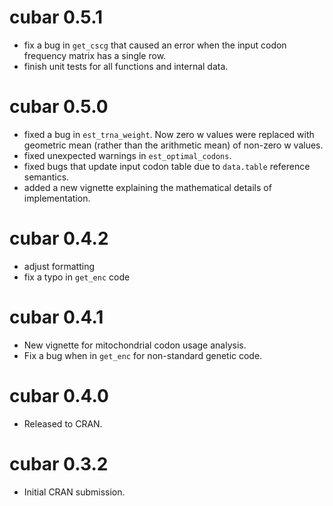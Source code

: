 # cubar 0.5.1

* fix a bug in `get_cscg` that caused an error when the input codon frequency
  matrix has a single row.
* finish unit tests for all functions and internal data.

# cubar 0.5.0

* fixed a bug in `est_trna_weight`. Now zero w values were replaced with
  geometric mean (rather than the arithmetic mean) of non-zero w values.
* fixed unexpected warnings in `est_optimal_codons`.
* fixed bugs that update input codon table due to `data.table` reference
  semantics.
* added a new vignette explaining the mathematical details of implementation.

# cubar 0.4.2

* adjust formatting
* fix a typo in `get_enc` code

# cubar 0.4.1

* New vignette for mitochondrial codon usage analysis.
* Fix a bug when in `get_enc` for non-standard genetic code.

# cubar 0.4.0

* Released to CRAN.

# cubar 0.3.2

* Initial CRAN submission.
